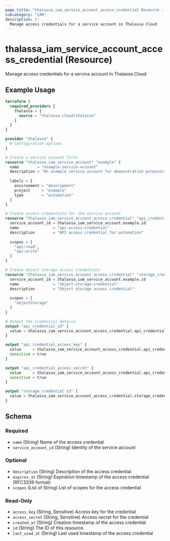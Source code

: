 ```yaml
---
page_title: "thalassa_iam_service_account_access_credential Resource - terraform-provider-thalassa"
subcategory: "IAM"
description: |-
  Manage access credentials for a service account in Thalassa Cloud
---
```


# thalassa_iam_service_account_access_credential (Resource)

Manage access credentials for a service account in Thalassa Cloud

## Example Usage

```terraform
terraform {
  required_providers {
    thalassa = {
      source = "thalassa-cloud/thalassa"
    }
  }
}

provider "thalassa" {
  # Configuration options
}

# Create a service account first
resource "thalassa_iam_service_account" "example" {
  name        = "example-service-account"
  description = "An example service account for demonstration purposes"
  
  labels = {
    environment = "development"
    project     = "example"
    type        = "automation"
  }
}

# Create access credentials for the service account
resource "thalassa_iam_service_account_access_credential" "api_credential" {
  service_account_id = thalassa_iam_service_account.example.id
  name               = "api-access-credential"
  description        = "API access credential for automation"
  
  scopes = [
    "api:read",
    "api:write"
  ]
}

# Create object storage access credentials
resource "thalassa_iam_service_account_access_credential" "storage_credential" {
  service_account_id = thalassa_iam_service_account.example.id
  name               = "object-storage-credential"
  description        = "Object storage access credential"
  
  scopes = [
    "objectStorage"
  ]
}

# Output the credential details
output "api_credential_id" {
  value = thalassa_iam_service_account_access_credential.api_credential.id
}

output "api_credential_access_key" {
  value     = thalassa_iam_service_account_access_credential.api_credential.access_key
  sensitive = true
}

output "api_credential_access_secret" {
  value     = thalassa_iam_service_account_access_credential.api_credential.access_secret
  sensitive = true
}

output "storage_credential_id" {
  value = thalassa_iam_service_account_access_credential.storage_credential.id
}
```
<!-- schema generated by tfplugindocs -->
## Schema

### Required

- `name` (String) Name of the access credential
- `service_account_id` (String) Identity of the service account

### Optional

- `description` (String) Description of the access credential
- `expires_at` (String) Expiration timestamp of the access credential (RFC3339 format)
- `scopes` (List of String) List of scopes for the access credential

### Read-Only

- `access_key` (String, Sensitive) Access key for the credential
- `access_secret` (String, Sensitive) Access secret for the credential
- `created_at` (String) Creation timestamp of the access credential
- `id` (String) The ID of this resource.
- `last_used_at` (String) Last used timestamp of the access credential


